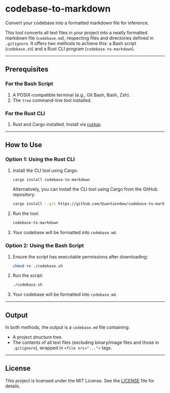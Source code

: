 # codebase-to-markdown
Convert your codebase into a formatted markdown file for inference.

This tool converts all text files in your project into a neatly formatted markdown file (`codebase.md`), respecting files and directories defined in `.gitignore`. It offers two methods to achieve this: a Bash script (`codebase.sh`) and a Rust CLI program (`codebase-to-markdown`).

---

## Prerequisites

### For the Bash Script
1. A POSIX-compatible terminal (e.g., Git Bash, Bash, Zsh).
2. The `tree` command-line tool installed.

### For the Rust CLI
1. Rust and Cargo installed. Install via [rustup](https://www.rust-lang.org/tools/install).

---

## How to Use

### Option 1: Using the Rust CLI
1. Install the CLI tool using Cargo:
   ```bash
   cargo install codebase-to-markdown
   ```
   Alternatively, you can install the CLI tool using Cargo from the GitHub repository:
   ```bash
   cargo install --git https://github.com/Quantaindew/codebase-to-markdown
   ````
2. Run the tool:
   ```bash
   codebase-to-markdown
   ```
3. Your codebase will be formatted into `codebase.md`.

### Option 2: Using the Bash Script
1. Ensure the script has executable permissions after downloading:
   ```bash
   chmod +x ./codebase.sh
   ```
2. Run the script:
   ```bash
   ./codebase.sh
   ```
3. Your codebase will be formatted into `codebase.md`.

---

## Output
In both methods, the output is a `codebase.md` file containing:
- A project structure tree.
- The contents of all text files (excluding binary/image files and those in `.gitignore`), wrapped in `<file src="...">` tags.

---

## License
This project is licensed under the MIT License. See the [LICENSE](LICENSE) file for details.